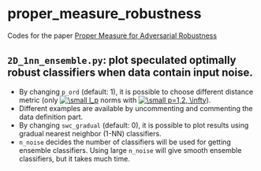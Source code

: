 # proper_measure_robustness
Codes for the paper [Proper Measure for Adversarial Robustness](https://arxiv.org/abs/2005.02540)

## `2D_1nn_ensemble.py`: plot speculated optimally robust classifiers when data contain input noise. 
* By changing `p_ord` (default: 1), it is possible to choose different distance metric (only <a href="https://www.codecogs.com/eqnedit.php?latex=\dpi{150}&space;\small&space;l_p" target="_blank"><img src="https://latex.codecogs.com/svg.latex?\dpi{150}&space;\small&space;l_p" title="\small l_p" /></a> norms with <a href="https://www.codecogs.com/eqnedit.php?latex=\dpi{150}&space;\small&space;p=1,2,&space;\infty" target="_blank"><img src="https://latex.codecogs.com/svg.latex?\dpi{150}&space;\small&space;p=1,2,&space;\infty" title="\small p=1,2, \infty" /></a>).
* Different examples are available by uncommenting and commenting the data definition part.
* By changing `swc_gradual` (default: 0),  it is possible to plot results using gradual nearest neighbor (1-NN) classifiers. 
* `n_noise` decides the number of classifiers will be used for getting ensemble classifiers. Using large `n_noise` will give smooth ensemble classifiers, but it takes much time.



